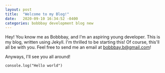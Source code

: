 ```yaml
---
layout: post
title:  "Welcome to my Blog!"
date:   2020-09-10 16:34:52 -0400
categories: bobbbay development blog new
---
```

Hey! You know me as Bobbbay, and I'm an aspiring young developer. This is my blog, written using Jekyll. I'm thrilled to be starting this! Of course, this'll all be with you. Feel free to send me an email at bobbbay.b@gmail.com! 

Anyways, I'll see you all around! 

```
console.log("Hello world")
```

